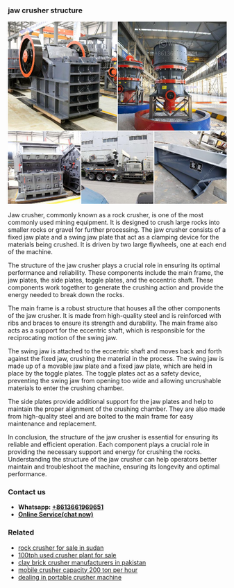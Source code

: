 <h3>jaw crusher structure</h3><img src='1706766847.jpg' alt=''><p>Jaw crusher, commonly known as a rock crusher, is one of the most commonly used mining equipment. It is designed to crush large rocks into smaller rocks or gravel for further processing. The jaw crusher consists of a fixed jaw plate and a swing jaw plate that act as a clamping device for the materials being crushed. It is driven by two large flywheels, one at each end of the machine.</p><p>The structure of the jaw crusher plays a crucial role in ensuring its optimal performance and reliability. These components include the main frame, the jaw plates, the side plates, toggle plates, and the eccentric shaft. These components work together to generate the crushing action and provide the energy needed to break down the rocks.</p><p>The main frame is a robust structure that houses all the other components of the jaw crusher. It is made from high-quality steel and is reinforced with ribs and braces to ensure its strength and durability. The main frame also acts as a support for the eccentric shaft, which is responsible for the reciprocating motion of the swing jaw.</p><p>The swing jaw is attached to the eccentric shaft and moves back and forth against the fixed jaw, crushing the material in the process. The swing jaw is made up of a movable jaw plate and a fixed jaw plate, which are held in place by the toggle plates. The toggle plates act as a safety device, preventing the swing jaw from opening too wide and allowing uncrushable materials to enter the crushing chamber.</p><p>The side plates provide additional support for the jaw plates and help to maintain the proper alignment of the crushing chamber. They are also made from high-quality steel and are bolted to the main frame for easy maintenance and replacement.</p><p>In conclusion, the structure of the jaw crusher is essential for ensuring its reliable and efficient operation. Each component plays a crucial role in providing the necessary support and energy for crushing the rocks. Understanding the structure of the jaw crusher can help operators better maintain and troubleshoot the machine, ensuring its longevity and optimal performance.</p><h3>Contact us</h3><ul><li><strong>Whatsapp:&nbsp;<a href="https://wa.me/8613661969651">+8613661969651</a></strong></li><li><a href="https://swt.shibang-china.com/?git&amp;zhl&amp;jaw crusher structure"><strong>Online Service(chat now)</strong></a></li></ul><h3>Related</h3><ul><li><a href='rock crusher for sale in sudan.md'>rock crusher for sale in sudan</a></li><li><a href='100tph used crusher plant for sale.md'>100tph used crusher plant for sale</a></li><li><a href='clay brick crusher manufacturers in pakistan.md'>clay brick crusher manufacturers in pakistan</a></li><li><a href='mobile crusher capacity 200 ton per hour.md'>mobile crusher capacity 200 ton per hour</a></li><li><a href='dealing in portable crusher machine.md'>dealing in portable crusher machine</a></li></ul>